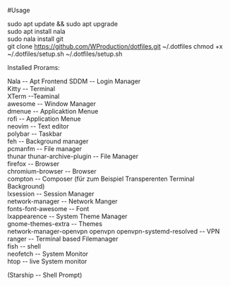 #Usage

sudo apt update && sudo apt upgrade   
sudo apt install nala   
sudo nala install git   
git clone https://github.com/WProduction/dotfiles.git ~/.dotfiles
chmod +x ~/.dotfiles/setup.sh
~/.dotfiles/setup.sh




Installed Prorams:

Nala -- Apt Frontend
SDDM -- Login Manager   
Kitty -- Terminal   
XTerm  --Teaminal   
awesome  -- Window Manager   
dmenue  -- Applicaktion Menue   
rofi  -- Application Menue   
neovim  -- Text editor   
polybar -- Taskbar   
feh -- Background manager   
pcmanfm -- File manager   
thunar thunar-archive-plugin -- File Manager   
firefox  -- Browser   
chromium-browser -- Browser   
compton -- Composer (für zum Beispiel Transperenten Terminal Background)   
lxsession -- Session Manager   
network-manager -- Network Manger   
fonts-font-awesome -- Font   
lxappearence -- System Theme Manager   
gnome-themes-extra -- Themes   
network-manager-openvpn   openvpn   openvpn-systemd-resolved -- VPN   
ranger -- Terminal based Filemanager   
fish -- shell   
neofetch -- System Monitor   
htop -- live System monitor   

(Starship -- Shell Prompt)
